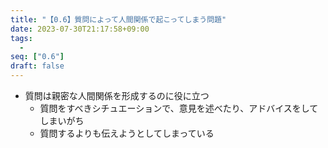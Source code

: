 ```yaml
---
title: "【0.6】質問によって人間関係で起こってしまう問題"
date: 2023-07-30T21:17:58+09:00
tags: 
  -
seq: ["0.6"]
draft: false
---
```


- 質問は親密な人間関係を形成するのに役に立つ
  - 質問をすべきシチュエーションで、意見を述べたり、アドバイスをしてしまいがち
  - 質問するよりも伝えようとしてしまっている